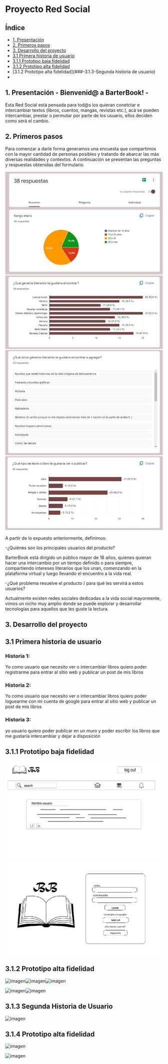 # Proyecto Red Social

## Índice

* [1. Presentación](#1-presentación)
* [2. Primeros pasos](#2-primeros-pasos)
* [3. Desarrollo del proyecto](#3-Desarrollo-del-proyecto)
* [3.1 Primera historia de usuario](###-3.1-Primera-historia-de-usuario)
* [3.1.1 Prototipo baja fidelidad](###-3.1.2-Prototipo-baja-fidelidad)
* [3.1.2 Prototipo alta fidelidad](###-3.1.2-Prototipo-alta-fidelidad)
* [3.1.2 Prototipo alta fidelidad](###-3.1.3-Segunda historia de usuario)
* 


## 1. Presentación - Bienvenid@ a BarterBook! -

Esta Red Social está pensada para tod@s los quieran conetctar e intercambiar textos (libros, cuentos, mangas, revistas etc.), acá se pueden intercambiar, prestar o permutar por parte de los usuario, ellos deciden como será el cambio.



## 2. Primeros pasos

Para comenzar a darle forma  generamos una encuesta que compartimos con la mayor cantidad de personas posibles y tratando de abarcar las más diversas realidades y contextos. A continuación se presentan las preguntas y respuestas obtenidas del formulario.

![imagen](src/img/encuesta1.jpg)![imagen](src/img/encuenta2.jpg)
![imagen](src/img/encuesta3.jpg)![imagen](src/img/encuesta4.jpg)

A partir de lo expuesto anteriormente, definimos:

-¿Quiénes son los principales usuarios del producto?                    

BarterBook está dirigido un público mayor de 18 años, quienes quieran hacer una intercambio por un tiempo definido o para siempre, compartiendo intereses literarios que los unan, comenzando en la plataforma virtual y luego llevando el encuentro a la vida real.

-¿Qué problema resuelve el producto / para qué les servirá a estos usuarios?

Actualmente existen redes sociales dedicadas a la vida social mayormente, vimos un nicho muy amplio donde se puede explorar y desarrollar tecnologías para aquellos que les guste la lectura.
## 3. Desarrollo del proyecto
 
## 3.1 Primera historia de usuario

### Historia 1:
Yo como usuario que necesito ver o intercambiar libros quiero poder registrarme para entrar al sitio web y publicar un post de mis libros

### Historia 2:
Yo como usuario que necesito ver o intercambiar libros quiero poder loguearme con mi cuenta de google para entrar al sitio web y publicar un post de mis libros

### Historia 3:
yo usuario quiero poder publicar en un muro y poder escribir los libros que me gustaría intercambiar y dejar a disposición

## 3.1.1 Prototipo baja fidelidad
![imagen](src/img/protobaja1.jpeg)
![imagen](src/img/protobaja2.jpeg)

## 3.1.2 Prototipo alta fidelidad

![imagen](src/imagenes/together(inicio).png)![imagen](src/imagenes/together(ingreso).png)![imagen](src/imagenes/together(registro).png)

![imagen](src/imagenes/together(mack1).png)![imagen](src/imagenes/together(2).png)

## 3.1.3  Segunda Historia de Usuario

![imagen](src/imagenes/2daHistoria.png)

## 3.1.4 Prototipo alta fidelidad

![imagen](src/imagenes/movile.png)

![imagen](src/imagenes/wallResponsive.png)


















